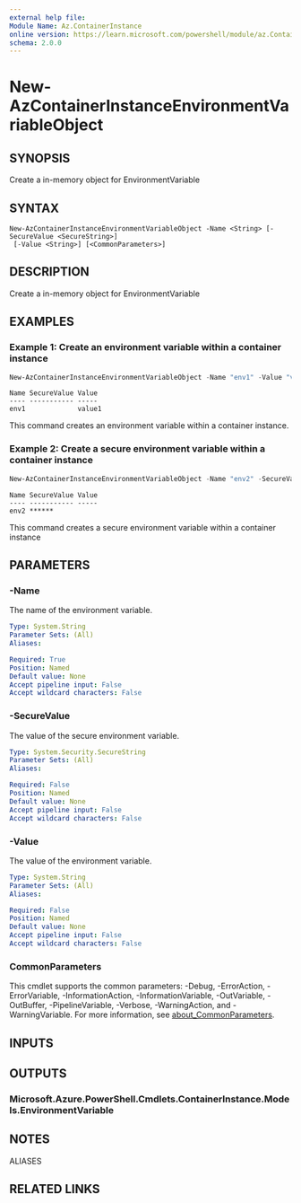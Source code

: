 ```yaml
---
external help file:
Module Name: Az.ContainerInstance
online version: https://learn.microsoft.com/powershell/module/az.ContainerInstance/new-AzContainerInstanceEnvironmentVariableObject
schema: 2.0.0
---
```


# New-AzContainerInstanceEnvironmentVariableObject

## SYNOPSIS
Create a in-memory object for EnvironmentVariable

## SYNTAX

```
New-AzContainerInstanceEnvironmentVariableObject -Name <String> [-SecureValue <SecureString>]
 [-Value <String>] [<CommonParameters>]
```

## DESCRIPTION
Create a in-memory object for EnvironmentVariable

## EXAMPLES

### Example 1: Create an environment variable within a container instance
```powershell
New-AzContainerInstanceEnvironmentVariableObject -Name "env1" -Value "value1"
```

```output
Name SecureValue Value
---- ----------- -----
env1             value1
```

This command creates an environment variable within a container instance.

### Example 2: Create a secure environment variable within a container instance
```powershell
New-AzContainerInstanceEnvironmentVariableObject -Name "env2" -SecureValue (ConvertTo-SecureString -String "******" -AsPlainText -Force)
```

```output
Name SecureValue Value
---- ----------- -----
env2 ******
```

This command creates a secure environment variable within a container instance

## PARAMETERS

### -Name
The name of the environment variable.

```yaml
Type: System.String
Parameter Sets: (All)
Aliases:

Required: True
Position: Named
Default value: None
Accept pipeline input: False
Accept wildcard characters: False
```

### -SecureValue
The value of the secure environment variable.

```yaml
Type: System.Security.SecureString
Parameter Sets: (All)
Aliases:

Required: False
Position: Named
Default value: None
Accept pipeline input: False
Accept wildcard characters: False
```

### -Value
The value of the environment variable.

```yaml
Type: System.String
Parameter Sets: (All)
Aliases:

Required: False
Position: Named
Default value: None
Accept pipeline input: False
Accept wildcard characters: False
```

### CommonParameters
This cmdlet supports the common parameters: -Debug, -ErrorAction, -ErrorVariable, -InformationAction, -InformationVariable, -OutVariable, -OutBuffer, -PipelineVariable, -Verbose, -WarningAction, and -WarningVariable. For more information, see [about_CommonParameters](http://go.microsoft.com/fwlink/?LinkID=113216).

## INPUTS

## OUTPUTS

### Microsoft.Azure.PowerShell.Cmdlets.ContainerInstance.Models.EnvironmentVariable

## NOTES

ALIASES

## RELATED LINKS

